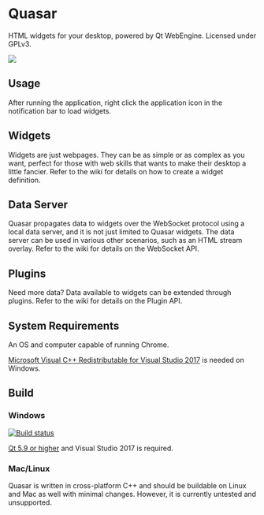 # Quasar

HTML widgets for your desktop, powered by Qt WebEngine. Licensed under GPLv3.

![](https://i.imgur.com/NX2SNUD.png)

## Usage

After running the application, right click the application icon in the notification bar to load widgets.

## Widgets

Widgets are just webpages. They can be as simple or as complex as you want, perfect for those with web skills that wants to make their desktop a little fancier. Refer to the wiki for details on how to create a widget definition.

## Data Server

Quasar propagates data to widgets over the WebSocket protocol using a local data server, and it is not just limited to Quasar widgets. The data server can be used in various other scenarios, such as an HTML stream overlay. Refer to the wiki for details on the WebSocket API.

## Plugins

Need more data? Data available to widgets can be extended through plugins. Refer to the wiki for details on the Plugin API.

## System Requirements

An OS and computer capable of running Chrome.

[Microsoft Visual C++ Redistributable for Visual Studio 2017](https://go.microsoft.com/fwlink/?LinkId=746572) is needed on Windows.

## Build

### Windows

[![Build status](https://ci.appveyor.com/api/projects/status/yd5l7u53ufo4mur1?svg=true)](https://ci.appveyor.com/project/r52/quasar)

[Qt 5.9 or higher](http://www.qt.io/) and Visual Studio 2017 is required.

### Mac/Linux

Quasar is written in cross-platform C++ and should be buildable on Linux and Mac as well with minimal changes. However, it is currently untested and unsupported.
